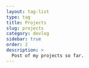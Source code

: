 ```yaml
---
layout: tag-list
type: tag
title: Projects
slug: projects
category: devlog
sidebar: true
order: 2
description: >
  Post of my projects so far.
---
```

